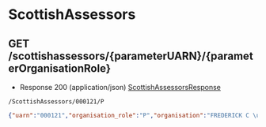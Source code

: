 # ScottishAssessors


## GET /scottishassessors/{parameterUARN}/{parameterOrganisationRole}
- Response 200 (application/json)
[ScottishAssessorsResponse](ScottishAssessorsResponse.md)
```
/ScottishAssessors/000121/P
```
```json
{"uarn":"000121","organisation_role":"P","organisation":"FREDERICK C \u0026 MRS STELLA M STEWART SANDEMAN","view_organisation":null,"address_date":"2017-04-01T00:00:00","description":"SALMON FISHING RIGHTS","nav":"3600","rv":"3600","res_apportion":"0","non_res_apportion":"0","sub_building_start_number":null,"sub_building_end_number":null,"sub_building":null,"building_start_number":"","building_end_number":"","building":"EDSFB","thoroughfare":"EAST KINTROCKAT (SOUTH ESK)","post_town":"BRECHIN","dependent_locality":null,"postcode":" ","signatures":[],"internals":[],"no_signatures":[{"source_name":"Scottish Assessors","row_key":"000121","row_key_subfix":"P","organisation":"FREDERICK C \u0026 MRS STELLA M STEWART SANDEMAN","address":null,"usrn":null,"street":null,"postcode":" ","building":null,"url_query":{"key":"Scottish Assessors","value":"000121|P","link":"/ScottishAssessors/000121/P"}}]}
```
